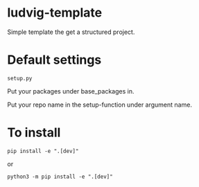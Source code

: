 # ludvig-template
Simple template the get a structured project. 

# Default settings
```setup.py```

Put your packages under base_packages in.

Put your repo name in the setup-function under argument name. 


# To install
```
pip install -e ".[dev]"
```
or 
```
python3 -m pip install -e ".[dev]"
```

